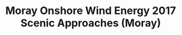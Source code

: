 ---
schema: default
title: Moray Onshore Wind Energy 2017 Scenic Approaches (Moray)
organization: Moray Council
notes: >-
    Moray Onshore Wind Energy 2017 Scenic Approaches (Moray)
resources:
  - name: Moray Onshore Wind Energy 2017 Scenic Approaches (Moray) FEATURE LAYER
  - url: >-
      
  - format: FEATURE LAYER
license: 
category:

  - Planning
  - INSPIRE
maintainer: Moray Council
maintainer_email: someone@example.com
---